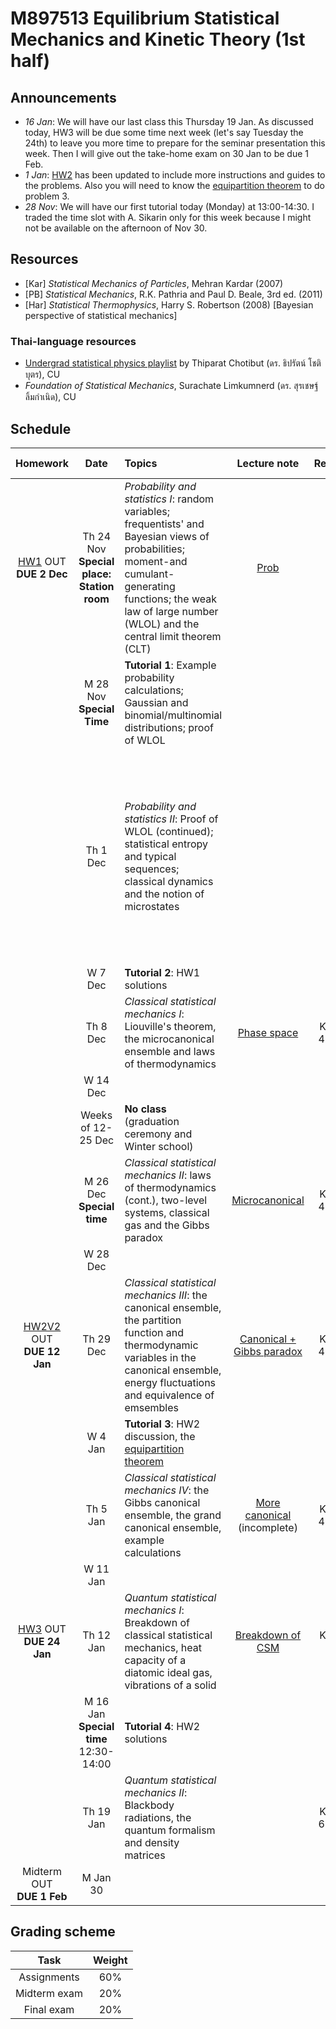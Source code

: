 # M897513 Equilibrium Statistical Mechanics and Kinetic Theory (1st half)

## Announcements
* *16 Jan*: We will have our last class this Thursday 19 Jan. As discussed today, HW3 will be due some time next week (let's say Tuesday the 24th) to leave you more time to prepare for the seminar presentation this week. Then I will give out the take-home exam on 30 Jan to be due 1 Feb.
* *1 Jan*: [HW2](https://github.com/Ninnat/M897513-stat-mech-2-2565/blob/main/assignments/hw2.pdf) has been updated to include more instructions and guides to the problems. Also you will need to know the [equipartition theorem](https://github.com/Ninnat/M897513-stat-mech-2-2565/blob/main/lecture-notes/equipartition.pdf) to do problem 3.
* *28 Nov*: We will have our first tutorial today (Monday) at 13:00-14:30. I traded the time slot with A. Sikarin only for this week because I might not be available on the afternoon of Nov 30.  

## Resources

* [Kar] *Statistical Mechanics of Particles*, Mehran Kardar (2007) 
* [PB] *Statistical Mechanics*, R.K. Pathria and Paul D. Beale, 3rd ed. (2011) 
* [Har] *Statistical Thermophysics*, Harry S. Robertson (2008) [Bayesian perspective of statistical mechanics]

### Thai-language resources

* [Undergrad statistical physics playlist](https://www.youtube.com/playlist?list=PL0XuSm2_1reOH2Zsr0gKNA1uRCJ290eco) by Thiparat Chotibut (ดร. ธิปรัตน์ โชติบุตร), CU
* *Foundation of Statistical Mechanics*, Surachate Limkumnerd (ดร. สุรเชษฐ์ ลิ้มกำเนิด), CU

## Schedule

|Homework|Date| Topics |Lecture note|Resources|Additional resources|
|:------:|:--:|:-------|:----------:|:--------:|:-------------------|
|[HW1](https://github.com/Ninnat/M897513-stat-mech-2-2565/blob/main/assignments/hw1.pdf) OUT <br> **DUE 2 Dec**|Th 24 Nov <br> **Special place: Station room**|*Probability and statistics I*: random variables; frequentists' and Bayesian views of probabilities; moment-and cumulant-generating functions; the weak law of large number (WLOL) and the central limit theorem (CLT)|[Prob](https://github.com/Ninnat/M897513-stat-mech-2-2565/blob/main/lecture-notes/StatV2.pdf) |Kar 2|
||M 28 Nov <br> **Special Time**|**Tutorial 1**: Example probability calculations; Gaussian and binomial/multinomial distributions; proof of WLOL|||[Bayesian Versus Orthodox Statistics: Which Side Are You On?](http://www.lifesci.sussex.ac.uk/home/Zoltan_Dienes/Dienes%202011%20Bayes.pdf), Zoltan Dienes (The shark example)
||Th 1 Dec|*Probability and statistics II*: Proof of WLOL (continued); statistical entropy and typical sequences; classical dynamics and the notion of microstates||Kar 2|<br> [A Mathematical Theory of Communication](https://people.math.harvard.edu/~ctm/home/text/others/shannon/entropy/entropy.pdf), Claude E. Shannon (One of the all-time classic scientific papers. it asks fundamental questions that define the field of information theory and solves them using the notion of entropy.)
||W 7 Dec| **Tutorial 2**: HW1 solutions
||Th 8 Dec|*Classical statistical mechanics I*: Liouville's theorem, the microcanonical ensemble and laws of thermodynamics|[Phase space](https://github.com/Ninnat/M897513-stat-mech-2-2565/blob/main/lecture-notes/phase-space.pdf)|Kar 4.1-4.2, PB  2
||W 14 Dec|
||Weeks of 12-25 Dec|**No class** (graduation ceremony and Winter school) <br> 
||M 26 Dec <br> **Special time**|*Classical statistical mechanics II*: laws of thermodynamics (cont.), two-level systems, classical gas and the Gibbs paradox|[Microcanonical](https://github.com/Ninnat/M897513-stat-mech-2-2565/blob/main/lecture-notes/Microcanonical.pdf)|Kar 4.3-4.5, PB 1|[The Gibbs paradox](https://www.damtp.cam.ac.uk/user/tong/statphys/jaynes.pdf), Edwin T. Jaynes
||W 28 Dec|
|[HW2V2](https://github.com/Ninnat/M897513-stat-mech-2-2565/blob/main/assignments/hw2.pdf) OUT <br> **DUE 12 Jan**|Th 29 Dec|*Classical statistical mechanics III*: the canonical ensemble, the partition function and thermodynamic variables in the canonical ensemble, energy fluctuations and equivalence of emsembles|[Canonical + Gibbs paradox](https://github.com/Ninnat/M897513-stat-mech-2-2565/blob/main/lecture-notes/Canonical.pdf)|Kar 4.6-4.7, PB 3|You may need to review the concepts of thermodynamics potentials namely the enthalpy, the free energy, the Gibbs free energy and so on.
||W 4 Jan|**Tutorial 3**: HW2 discussion, the [equipartition theorem](https://github.com/Ninnat/M897513-stat-mech-2-2565/blob/main/lecture-notes/equipartition.pdf) 
|| Th 5 Jan|*Classical statistical mechanics IV*: the Gibbs canonical ensemble, the grand canonical ensemble, example calculations|[More canonical](https://github.com/Ninnat/M897513-stat-mech-2-2565/blob/main/lecture-notes/more_can.pdf) (incomplete)|Kar 4.8-4.9, PB 4
||W 11 Jan|
|[HW3](https://github.com/Ninnat/M897513-stat-mech-2-2565/blob/main/assignments/hw3v2.pdf) OUT <br> **DUE 24 Jan**|Th 12 Jan|*Quantum statistical mechanics I*: Breakdown of classical statistical mechanics, heat capacity of a diatomic ideal gas, vibrations of a solid|[Breakdown of CSM](https://github.com/Ninnat/M897513-stat-mech-2-2565/blob/main/lecture-notes/qsm1.pdf)| Kar 6.1-6.3
||M 16 Jan <br> **Special time** 12:30-14:00|**Tutorial 4**: HW2 solutions
||Th 19 Jan|*Quantum statistical mechanics II*: Blackbody radiations, the quantum formalism and density matrices||Kar 6.4-6.5, PB 5
|Midterm OUT <br> **DUE 1 Feb**|M Jan 30|

<!--
|||*Classical statistical mechanics II*: laws of thermodynamics (cont.), two-level systems, classical gas and the Gibbs paradox||Kar 4.3-4.5, PB 1| You may need to review the concepts of thermodynamics potentials namely the enthalpy, the free energy, the Gibbs free energy and so on.
|||*Classical statistical mechanics III*: the canonical ensemble, the partition function and thermodynamic variables in the canonical ensemble, energy fluctuations and equilivalence of emsembles||Kar 4.6-4.7, PB 3
|||*Classical statistical mechanics IV*: the Gibbs canonical ensemble, the grand canonical ensemble, example calculations||Kar 4.8-4.9, PB 4
|||*Kinetic theory I*: the BBGKY hierarchy, Boltzmann equation, the H-theorem and irreversibility||Kar 3.3-3.5|-->



## Grading scheme
|Task|Weight|
|:------:|:--:|
|Assignments|60%|
|Midterm exam|20%|
|Final exam|20%|

<!--Scanning the QR code below will bring you to this repository.

<p align="center">
  <img height="300" src="qr-code.png">
</p>-->

